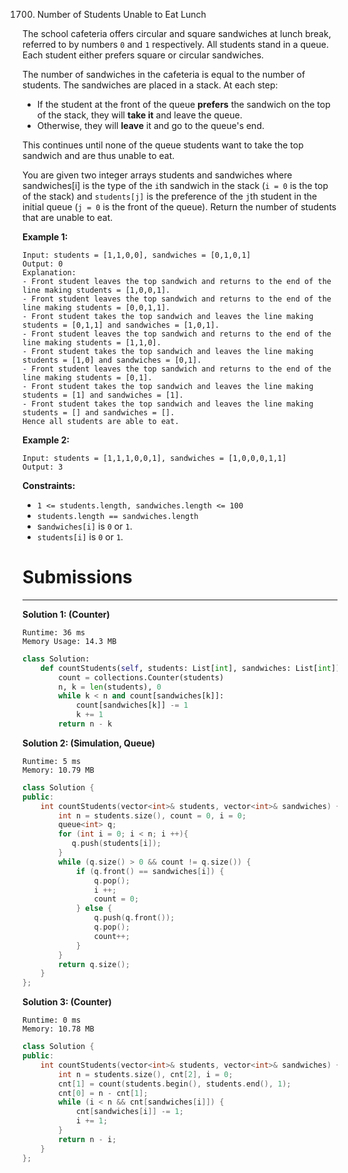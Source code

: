 1700. Number of Students Unable to Eat Lunch

The school cafeteria offers circular and square sandwiches at lunch break, referred to by numbers `0` and `1` respectively. All students stand in a queue. Each student either prefers square or circular sandwiches.

The number of sandwiches in the cafeteria is equal to the number of students. The sandwiches are placed in a stack. At each step:

* If the student at the front of the queue **prefers** the sandwich on the top of the stack, they will **take it** and leave the queue.
* Otherwise, they will **leave** it and go to the queue's end.

This continues until none of the queue students want to take the top sandwich and are thus unable to eat.

You are given two integer arrays students and sandwiches where sandwiches[i] is the type of the `i`th sandwich in the stack (`i = 0` is the top of the stack) and `students[j]` is the preference of the `j`th student in the initial queue (`j = 0` is the front of the queue). Return the number of students that are unable to eat.

 

**Example 1:**
```
Input: students = [1,1,0,0], sandwiches = [0,1,0,1]
Output: 0 
Explanation:
- Front student leaves the top sandwich and returns to the end of the line making students = [1,0,0,1].
- Front student leaves the top sandwich and returns to the end of the line making students = [0,0,1,1].
- Front student takes the top sandwich and leaves the line making students = [0,1,1] and sandwiches = [1,0,1].
- Front student leaves the top sandwich and returns to the end of the line making students = [1,1,0].
- Front student takes the top sandwich and leaves the line making students = [1,0] and sandwiches = [0,1].
- Front student leaves the top sandwich and returns to the end of the line making students = [0,1].
- Front student takes the top sandwich and leaves the line making students = [1] and sandwiches = [1].
- Front student takes the top sandwich and leaves the line making students = [] and sandwiches = [].
Hence all students are able to eat.
```

**Example 2:**
```
Input: students = [1,1,1,0,0,1], sandwiches = [1,0,0,0,1,1]
Output: 3
```

**Constraints:**

* `1 <= students.length, sandwiches.length <= 100`
* `students.length == sandwiches.length`
* s`andwiches[i]` is `0` or `1`.
* `students[i]` is `0` or `1`.

# Submissions
---
**Solution 1: (Counter)**
```
Runtime: 36 ms
Memory Usage: 14.3 MB
```
```python
class Solution:
    def countStudents(self, students: List[int], sandwiches: List[int]) -> int:
        count = collections.Counter(students)
        n, k = len(students), 0
        while k < n and count[sandwiches[k]]:
            count[sandwiches[k]] -= 1
            k += 1
        return n - k
```

**Solution 2: (Simulation, Queue)**
```
Runtime: 5 ms
Memory: 10.79 MB
```
```c++
class Solution {
public:
    int countStudents(vector<int>& students, vector<int>& sandwiches) {
        int n = students.size(), count = 0, i = 0;
        queue<int> q;
        for (int i = 0; i < n; i ++){
           q.push(students[i]);
        }
        while (q.size() > 0 && count != q.size()) {
            if (q.front() == sandwiches[i]) {
                q.pop();
                i ++;
                count = 0;
            } else {
                q.push(q.front());
                q.pop();
                count++;
            }
        }
        return q.size();
    }
};
```

**Solution 3: (Counter)**
```
Runtime: 0 ms
Memory: 10.78 MB
```
```c++
class Solution {
public:
    int countStudents(vector<int>& students, vector<int>& sandwiches) {
        int n = students.size(), cnt[2], i = 0;
        cnt[1] = count(students.begin(), students.end(), 1);
        cnt[0] = n - cnt[1];
        while (i < n && cnt[sandwiches[i]]) {
            cnt[sandwiches[i]] -= 1;
            i += 1;
        }
        return n - i;
    }
};
```
